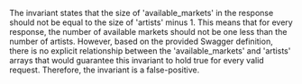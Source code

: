 The invariant states that the size of 'available_markets' in the response should not be equal to the size of 'artists' minus 1. This means that for every response, the number of available markets should not be one less than the number of artists. However, based on the provided Swagger definition, there is no explicit relationship between the 'available_markets' and 'artists' arrays that would guarantee this invariant to hold true for every valid request. Therefore, the invariant is a false-positive.
